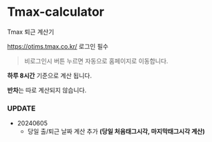 # Tmax-calculator
Tmax 퇴근 계산기

<https://otims.tmax.co.kr/> 로그인 필수
>비로그인시 버튼 누르면 자동으로 홈페이지로 이동합니다.

**하루 8시간** 기준으로 계산 됩니다.

**반차**는 따로 계산되지 않습니다.

### UPDATE

* 20240605
  * 당일 출/퇴근 날짜 계산 추가 **(당일 처음태그시각, 마지막태그시각 계산)**
  



